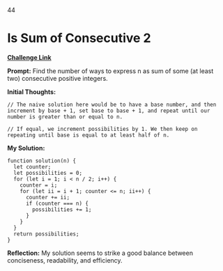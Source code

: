 44

# Is Sum of Consecutive 2

[**Challenge Link**](https://app.codesignal.com/arcade/code-arcade/labyrinth-of-nested-loops/EQSjA5PRfyHueeNkj)

**Prompt:** Find the number of ways to express n as sum of some (at least two) consecutive positive integers.

**Initial Thoughts:**

```
// The naive solution here would be to have a base number, and then increment by base + 1, set base to base + 1, and repeat until our number is greater than or equal to n.

// If equal, we increment possibilities by 1. We then keep on repeating until base is equal to at least half of n.
```

**My Solution:**

```
function solution(n) {
  let counter;
  let possibilities = 0;
  for (let i = 1; i < n / 2; i++) {
    counter = i;
    for (let ii = i + 1; counter <= n; ii++) {
      counter += ii;
      if (counter === n) {
        possibilities += 1;
      }
    }
  }
  return possibilities;
}
```

**Reflection:** My solution seems to strike a good balance between conciseness, readability, and efficiency.
